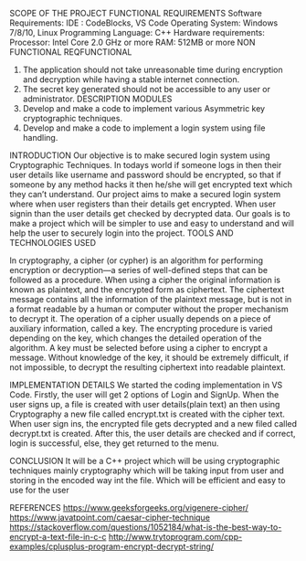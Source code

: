 SCOPE OF THE PROJECT
FUNCTIONAL REQUIREMENTS
Software Requirements: 
 IDE : CodeBlocks, VS Code
 Operating System: Windows 7/8/10, Linux 
 Programming Language: C++ 
 Hardware requirements: 
 Processor: Intel Core 2.0 GHz or more
 RAM: 512MB or more
NON FUNCTIONAL REQFUNCTIONAL
1.	The application should not take unreasonable time during encryption and decryption while having a stable internet connection. 
2.	The secret key generated should not be accessible to any user or administrator.
DESCRIPTION MODULES
1.	Develop and make a code to implement various Asymmetric key cryptographic techniques.
2.	Develop and make a code to implement a login system using file handling.

INTRODUCTION
Our objective is to make secured login system using Cryptographic Techniques. 
In todays world if someone logs in then their user details like username and password should be encrypted, so that if someone by any method hacks it then he/she will get encrypted text which they can’t understand. Our project aims to make a secured login system where when user registers than their details get encrypted. When user signin than the user details get checked by decrypted data. 
Our goals is to make a project which will be simpler to use and easy to understand and will help the user to securely login into the project.
TOOLS AND TECHNOLOGIES USED

In cryptography, a cipher (or cypher) is an algorithm for performing encryption or decryption—a series of well-defined steps that can be followed as a procedure.
When using a cipher the original information is known as plaintext, and the encrypted form as ciphertext. The ciphertext message contains all the information of the plaintext message, but is not in a format readable by a human or computer without the proper mechanism to decrypt it.
The operation of a cipher usually depends on a piece of auxiliary information, called a key.
The encrypting procedure is varied depending on the key, which changes the detailed operation of the algorithm. A key must be selected before using a cipher to encrypt a message. Without knowledge of the key, it should be extremely difficult, if not impossible, to decrypt the resulting ciphertext into readable plaintext.


IMPLEMENTATION DETAILS
We started the coding implementation in VS Code. Firstly, the user will get 2 options of Login and SignUp. When the user signs up, a file is created with user details(plain text) an then using Cryptography a new file called encrypt.txt is created with the cipher text. When user sign ins, the encrypted file gets decrypted and a new filed called decrypt.txt is created. After this, the user details are checked and if correct, login is successful, else, they get returned to the menu.
 

CONCLUSION
It will be a C++ project which will be using cryptographic techniques mainly cryptography which 
will be taking input from user and storing in the encoded way int the file. Which will be 
efficient and easy to use for the user

REFERENCES 
https://www.geeksforgeeks.org/vigenere-cipher/ 
https://www.javatpoint.com/caesar-cipher-technique 
https://stackoverflow.com/questions/1052184/what-is-the-best-way-to-encrypt-a-text-file-in-c-c 
http://www.trytoprogram.com/cpp-examples/cplusplus-program-encrypt-decrypt-string/ 
